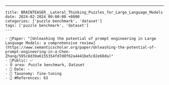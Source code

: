 ---
    title: BRAINTEASER__Lateral_Thinking_Puzzles_for_Large_Language_Models
    date: 2024-02-2024 00:00:00 +0800
    categories: ['puzzle benchmark', 'dataset']
    tags: ['puzzle benchmark', 'dataset']
    ---

    - 📙Paper: "[Unleashing the potential of prompt engineering in Large Language Models: a comprehensive review](https://www.semanticscholar.org/paper/Unleashing-the-potential-of-prompt-engineering-in-a-Chen-Zhang/595c8d39a6155354fd7d8f62a4441be5c82e68da)"
    - 🔑Public: ✅
    - ⚲ area: Puzzle benchmark, Dataset
    - 📅 Date: -
    - 🔎 Taxonomy: fine-tuning
    - 📝 #References: 63
